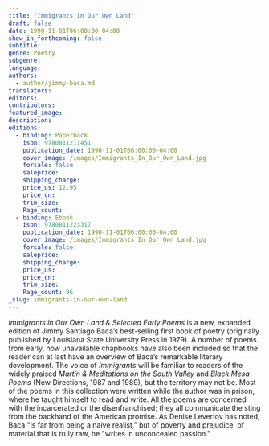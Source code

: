 ```yaml
---
title: "Immigrants In Our Own Land"
draft: false
date: 1990-11-01T06:00:00-04:00
show_in_forthcoming: false
subtitle:
genre: Poetry
subgenre:
language:
authors:
  - author/jimmy-baca.md
translators:
editors:
contributors:
featured_image:
description:
editions:
  - binding: Paperback
    isbn: 9780811211451
    publication_date: 1990-11-01T06:00:00-04:00
    cover_image: /images/Immigrants_In_Our_Own_Land.jpg
    forsale: false
    saleprice:
    shipping_charge:
    price_us: 12.95
    price_cn:
    trim_size:
    Page_count:
  - binding: Ebook
    isbn: 9780811223317
    publication_date: 1990-11-01T06:00:00-04:00
    cover_image: /images/Immigrants_In_Our_Own_Land.jpg
    forsale: false
    saleprice:
    shipping_charge:
    price_us:
    price_cn:
    trim_size:
    Page_count: 96
_slug: immigrants-in-our-own-land
---
```


_Immigrants in Our Own Land & Selected Early Poems_ is a new, expanded edition of Jimmy Santiago Baca’s best-selling first book of poetry (originally published by Louisiana State University Press in 1979). A number of poems from early, now unavailable chapbooks have also been included so that the reader can at last have an overview of Baca’s remarkable literary development. The voice of _Immigrants_ will be familiar to readers of the widely praised _Martín & Meditations on the South Valley_ and _Black Mesa Poems_ (New Directions, 1987 and 1989), but the territory may not be. Most of the poems in this collection were written while the author was in prison, where he taught himself to read and write. All the poems are concerned with the incarcerated or the disenfranchised; they all communicate the sting from the backhand of the American promise. As Denise Levertov has noted, Baca "is far from being a naive realist," but of poverty and prejudice, of material that is truly raw, he "writes in unconcealed passion."

